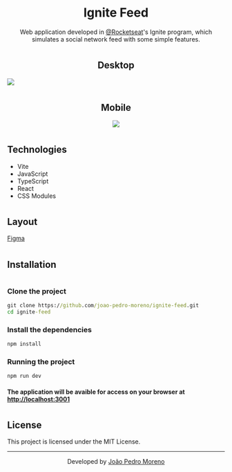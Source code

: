 <h1 align="center">Ignite Feed</h1>

<p align="center">Web application developed in <a href="https://www.rocketseat.com.br" target="_blank">@Rocketseat</a>'s Ignite program, which simulates a social network feed with some simple features.</p>

#

<h2 align="center">Desktop</h2>

<img src="https://i.imgur.com/oyGC4Xc.png">

#

<h2 align="center">Mobile</h2>

<div align="center">
    <img src="https://i.imgur.com/zcsBQ03.png">
</div>

#

## Technologies

<ul>
    <li>Vite</li>
    <li>JavaScript</li>
    <li>TypeScript</li>
    <li>React</li>
    <li>CSS Modules</li>
</ul>

#

## Layout

<a href="https://www.figma.com/community/file/1113573231685349036" target="_blank">Figma</a>

#

## Installation

#

### Clone the project
```cmd
git clone https://github.com/joao-pedro-moreno/ignite-feed.git
cd ignite-feed
```

### Install the dependencies
```cmd
npm install
```

### Running the project
```cmd
npm run dev
```

#### The application will be avaible for access on your browser at <http://localhost:3001>

#

## License

This project is licensed under the MIT License.

---

<p align="center">Developed by <a href="https://github.com/joao-pedro-moreno" target="_blank">João Pedro Moreno</a></p>
